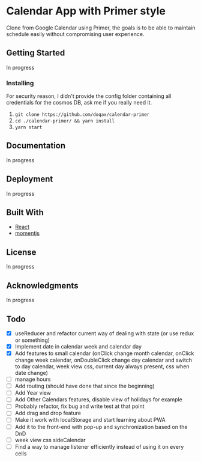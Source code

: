 # Calendar App with Primer style

Clone from Google Calendar using Primer, the goals is to be able to maintain schedule easily without compromising user experience.

## Getting Started

In progress

### Installing

For security reason, I didn't provide the config folder containing all credentials for the cosmos DB, ask me if you really need it.

1. `git clone https://github.com/doqax/calendar-primer`
2. `cd ./calendar-primer/ && yarn install`
3. `yarn start`

## Documentation

In progress

## Deployment

In progress

## Built With

- [React](*)
- [momentjs](*)

## License

In progress

## Acknowledgments

In progress

## Todo

- [X] useReducer and refactor current way of dealing with state (or use redux or something)
- [X] Implement date in calendar week and calendar day
- [X] Add features to small calendar (onClick change month calendar, onClick change week calendar, onDoubleClick change day calendar and switch to day calendar, week view css, current day always present, css when date change)
- [ ] manage hours
- [ ] Add routing (should have done that since the beginning)
- [ ] Add Year view
- [ ] Add Other Calendars features, disable view of holidays for example
- [ ] Probably refactor, fix bug and write test at that point
- [ ] Add drag and drop feature
- [ ] Make it work with localStorage and start learning about PWA
- [ ] Add it to the front-end with pop-up and synchronization based on the DnD
- [ ] week view css sideCalendar
- [ ] Find a way to manage listener efficiently instead of using it on every cells